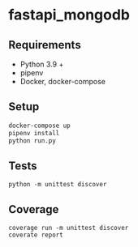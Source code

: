 # fastapi_mongodb

## Requirements

- Python 3.9 +
- pipenv
- Docker, docker-compose

## Setup
```sh
docker-compose up
pipenv install
python run.py
```

## Tests
```
python -m unittest discover
```
## Coverage
```
coverage run -m unittest discover
coverate report
```
